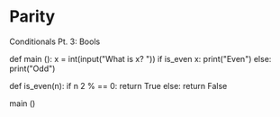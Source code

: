 # Parity
Conditionals Pt. 3: Bools

def main ():
    x = int(input("What is x? "))
    if is_even x:
        print("Even")
    else:
        print("Odd")

def is_even(n):
    if n 2 % == 0:
        return True
    else:
        return False

main ()

